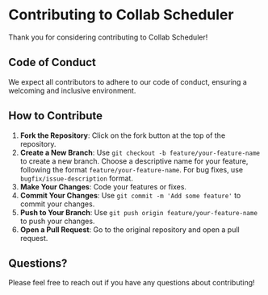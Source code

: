 # Contributing to Collab Scheduler

Thank you for considering contributing to Collab Scheduler!

## Code of Conduct
We expect all contributors to adhere to our code of conduct, ensuring a welcoming and inclusive environment.

## How to Contribute
1. **Fork the Repository**: Click on the fork button at the top of the repository.
2. **Create a New Branch**: Use `git checkout -b feature/your-feature-name` to create a new branch. Choose a descriptive name for your feature, following the format `feature/your-feature-name`. For bug fixes, use `bugfix/issue-description` format.
3. **Make Your Changes**: Code your features or fixes.
4. **Commit Your Changes**: Use `git commit -m 'Add some feature'` to commit your changes.
5. **Push to Your Branch**: Use `git push origin feature/your-feature-name` to push your changes.
6. **Open a Pull Request**: Go to the original repository and open a pull request.

## Questions?
Please feel free to reach out if you have any questions about contributing!